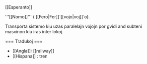 [[Esperanto]]

'''[[Nomo]]''' ( [[Fero|Fer]]´[[vojo|voj]]´o).

Transporta sistemo kiu uzas paralelajn vojojn por gvidi and subteni masxinon kiu iras inter lokoj.

=== Tradukoj ===

* [[Angla]]: [[railway]]
* [[Hispana]] : tren